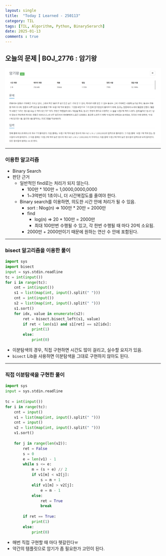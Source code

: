 ```yaml
---
layout: single
title:  "Today I Learned - 250113"
category: TIL
tags: [TIL, Algorithm, Python, BinarySerarch]
date: 2025-01-13
comments : true
---
```


## 오늘의 문제 | BOJ_2776 : 암기왕
![png](/assets/img/BOJ_2776.PNG)

------
### 이용한 알고리즘
* Binary Search
* 판단 근거
    * 일반적인 find로는 처리가 되지 않는다.
        * 100만 * 100만 = 1,0000,0000,0000
        * 1~3억번이 1초이니, 더 시간복잡도를 줄여야 한다.
    * Binary search를 이용하면, 의도한 시간 안에 처리가 될 수 있음.
        * sort : Nlog(n) => 100만 * 20만 = 2000만
        * find 
            * log(n) => 20 * 100만 = 2000만
            * 최대 100만번 수행될 수 있고, 각 한번 수행될 때 마다 20씩 소요됨.
        * 2000만 + 2000만이기 때문에 원하는 연산 수 안에 포함된다.

------
### bisect 알고리즘을 이용한 풀이
```python
import sys
import bisect
input = sys.stdin.readline
tc = int(input())
for i in range(tc):
    cnt = int(input())
    s1 = list(map(int, input().split(" ")))
    cnt = int(input())
    s2 = list(map(int, input().split(" ")))
    s1.sort()
    for idx, value in enumerate(s2):
        ret = bisect.bisect_left(s1, value)
        if ret < len(s1) and s1[ret] == s2[idx]:
            print(1)
        else:
            print(0)
```

* 이분탐색의 경우, 직접 구현하면 시간도 많이 걸리고, 실수할 요지가 있음.
* `bisect` Lib을 사용하면 이분탐색을 그대로 구현하지 않아도 된다.

-------
### 직접 이분탐색을 구현한 풀이
```python
import sys
input = sys.stdin.readline

tc = int(input())
for i in range(tc):
    cnt = input()
    v1 = list(map(int, input().split(" ")))
    cnt = input()
    v2 = list(map(int, input().split(" ")))
    v1.sort()

    for j in range(len(v2)):
        ret = False
        s = 0
        e = len(v1) - 1
        while s <= e:
            m = (s + e) // 2
            if v1[m] < v2[j]:
                s = m + 1
            elif v1[m] > v2[j]:
                e = m - 1
            else:
                ret = True
                break
        
        if ret == True:
            print(1)
        else:
            print(0)
```
* 매번 직접 구현할 때 마다 헷갈린다ㅠ
* 약간의 템플릿으로 암기가 좀 필요한가 고민이 된다.